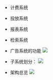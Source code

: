 - 计费系统
- 投放系统
- 报表系统
- 检索系统

- 广告系统的功能
![](https://img-blog.csdnimg.cn/20210118225708861.png?x-oss-process=image/watermark,type_ZmFuZ3poZW5naGVpdGk,shadow_10,text_aHR0cHM6Ly9ibG9nLmNzZG4ubmV0L3FxXzMzNTg5NTEw,size_1,color_FFFFFF,t_70)
- 子系统划分：
![](https://img-blog.csdnimg.cn/20210118225743406.png)
- 架构总览
![](https://upload-images.jianshu.io/upload_images/4685968-9377e8249c1aa4ad.png?imageMogr2/auto-orient/strip%7CimageView2/2/w/1240)